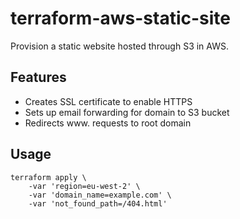 # terraform-aws-static-site

Provision a static website hosted through S3 in AWS.

## Features
- Creates SSL certificate to enable HTTPS
- Sets up email forwarding for domain to S3 bucket
- Redirects www. requests to root domain

## Usage
```
terraform apply \
    -var 'region=eu-west-2' \
    -var 'domain_name=example.com' \
    -var 'not_found_path=/404.html'
```